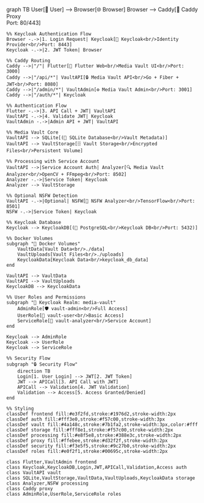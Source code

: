 graph TB
    User[👤 User] --> Browser[🌐 Browser]
    Browser --> Caddy[🔶 Caddy Proxy<br/>Port: 80/443]
    
    %% Keycloak Authentication Flow
    Browser -.->|1. Login Request| Keycloak[🔐 Keycloak<br/>Identity Provider<br/>Port: 8443]
    Keycloak -.->|2. JWT Token| Browser
    
    %% Caddy Routing
    Caddy -->|"/"| Flutter[🎨 Flutter Web<br/>Media Vault UI<br/>Port: 3000]
    Caddy -->|"/api/*"| VaultAPI[🔒 Media Vault API<br/>Go + Fiber + JWT<br/>Port: 8080]
    Caddy -->|"/admin/*"| VaultAdmin[⚙️ Media Vault Admin<br/>Port: 3001]
    Caddy -->|"/auth/*"| Keycloak
    
    %% Authentication Flow
    Flutter -.->|3. API Call + JWT| VaultAPI
    VaultAPI -.->|4. Validate JWT| Keycloak
    VaultAdmin -.->|Admin API + JWT| VaultAPI
    
    %% Media Vault Core
    VaultAPI --> SQLite[(📄 SQLite Database<br/>Vault Metadata)]
    VaultAPI --> VaultStorage[🗄️ Vault Storage<br/>Encrypted Files<br/>Persistent Volume]
    
    %% Processing with Service Account
    VaultAPI -->|Service Account Auth| Analyzer[🔍 Media Vault Analyzer<br/>OpenCV + FFmpeg<br/>Port: 8502]
    Analyzer -.->|Service Token| Keycloak
    Analyzer --> VaultStorage
    
    %% Optional NSFW Detection
    VaultAPI -.->|Optional| NSFW[🤖 NSFW Analyzer<br/>TensorFlow<br/>Port: 8501]
    NSFW -.->|Service Token| Keycloak
    
    %% Keycloak Database
    Keycloak --> KeycloakDB[(🐘 PostgreSQL<br/>Keycloak DB<br/>Port: 5432)]
    
    %% Docker Volumes
    subgraph "💾 Docker Volumes"
        VaultData[Vault Data<br/>./data]
        VaultUploads[Vault Files<br/>./uploads]
        KeycloakData[Keycloak Data<br/>keycloak_db_data]
    end
    
    VaultAPI --> VaultData
    VaultAPI --> VaultUploads
    KeycloakDB --> KeycloakData
    
    %% User Roles and Permissions
    subgraph "👥 Keycloak Realm: media-vault"
        AdminRole[🛡️ vault-admin<br/>Full Access]
        UserRole[👤 vault-user<br/>Basic Access]
        ServiceRole[🤖 vault-analyzer<br/>Service Account]
    end
    
    Keycloak --> AdminRole
    Keycloak --> UserRole
    Keycloak --> ServiceRole
    
    %% Security Flow
    subgraph "🔒 Security Flow"
        direction TB
        Login[1. User Login] --> JWT[2. JWT Token]
        JWT --> APICall[3. API Call with JWT]
        APICall --> Validation[4. JWT Validation]
        Validation --> Access[5. Access Granted/Denied]
    end
    
    %% Styling
    classDef frontend fill:#e3f2fd,stroke:#1976d2,stroke-width:2px
    classDef auth fill:#fff3e0,stroke:#f57c00,stroke-width:3px
    classDef vault fill:#4a148c,stroke:#7b1fa2,stroke-width:3px,color:#fff
    classDef storage fill:#fff8e1,stroke:#f57c00,stroke-width:2px
    classDef processing fill:#e8f5e8,stroke:#388e3c,stroke-width:2px
    classDef proxy fill:#ffebee,stroke:#d32f2f,stroke-width:2px
    classDef security fill:#f3e5f5,stroke:#9c27b0,stroke-width:2px
    classDef roles fill:#e0f2f1,stroke:#00695c,stroke-width:2px
    
    class Flutter,VaultAdmin frontend
    class Keycloak,KeycloakDB,Login,JWT,APICall,Validation,Access auth
    class VaultAPI vault
    class SQLite,VaultStorage,VaultData,VaultUploads,KeycloakData storage
    class Analyzer,NSFW processing
    class Caddy proxy
    class AdminRole,UserRole,ServiceRole roles